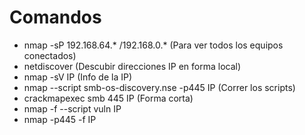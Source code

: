 # Comandos 
* nmap -sP 192.168.64.* /192.168.0.* (Para ver todos los equipos conectados)
* netdiscover (Descubir direcciones IP en forma local)
* nmap -sV IP (Info de la IP)
* nmap --script smb-os-discovery.nse -p445 IP (Correr los scripts)
* crackmapexec smb 445 IP (Forma corta)
* nmap -f --script vuln IP
* nmap -p445 -f IP